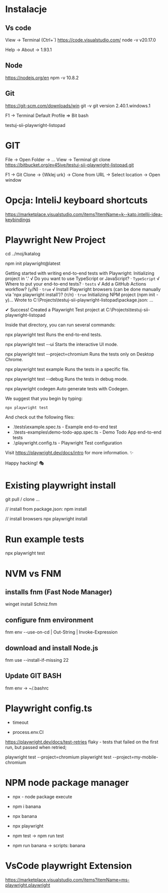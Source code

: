 # Instalacje

## Vs code

View -> Terminal (Ctrl+`)
https://code.visualstudio.com/
node -v
v20.17.0

Help -> About -> 1.93.1

## Node

https://nodejs.org/en
npm -v
10.8.2

## Git

https://git-scm.com/downloads/win
git -v
git version 2.40.1.windows.1

F1 -> Terminal Default Profile => Bit bash

testuj-sii-playwright-listopad

# GIT

File -> Open Folder -> ...
View -> Terminal
git clone https://bitbucket.org/ev45ive/testuj-sii-playwright-listopad.git

F1 -> Git Clone -> {Wklej urk} -> Clone from URL -> Select location -> Open window

# Opcja: InteliJ keyboard shortcuts

https://marketplace.visualstudio.com/items?itemName=k--kato.intellij-idea-keybindings

# Playwright New Project

cd ../moj/katalog

npm init playwright@latest

Getting started with writing end-to-end tests with Playwright:
Initializing project in '.'
√ Do you want to use TypeScript or JavaScript? · `TypeScript`
√ Where to put your end-to-end tests? · `tests`
√ Add a GitHub Actions workflow? (`y`/N) · `true`
√ Install Playwright browsers (can be done manually via 'npx playwright install')? (`Y`/n) · `true`
Initializing NPM project (npm init -y)…
Wrote to C:\Projects\testuj-sii-playwright-listopad\package.json:
...

✔ Success! Created a Playwright Test project at C:\Projects\testuj-sii-playwright-listopad

Inside that directory, you can run several commands:

npx playwright test
Runs the end-to-end tests.

npx playwright test --ui
Starts the interactive UI mode.

npx playwright test --project=chromium
Runs the tests only on Desktop Chrome.

npx playwright test example
Runs the tests in a specific file.

npx playwright test --debug
Runs the tests in debug mode.

npx playwright codegen
Auto generate tests with Codegen.

We suggest that you begin by typing:

    npx playwright test

And check out the following files:

- .\tests\example.spec.ts - Example end-to-end test
- .\tests-examples\demo-todo-app.spec.ts - Demo Todo App end-to-end tests
- .\playwright.config.ts - Playwright Test configuration

Visit https://playwright.dev/docs/intro for more information. ✨

Happy hacking! 🎭

# Existing playwright install

git pull / clone ...

// install from package.json:
npm install

// install browsers
npx playwright install

# Run example tests

npx playwright test

# NVM vs FNM

## installs fnm (Fast Node Manager)

winget install Schniz.fnm

## configure fnm environment

fnm env --use-on-cd | Out-String | Invoke-Expression

## download and install Node.js

fnm use --install-if-missing 22

## Update GIT BASH

fnm env -> ~/.bashrc

# Playwright config.ts
- timeout

- process.env.CI

https://playwright.dev/docs/test-retries 
flaky - tests that failed on the first run, but passed when retried;

playwright test --project=chromium
playwright test --project=my-mobile-chromium

# NPM node package manager
- npx - node package execute

- npm i banana 
- npx banana 

- npx playwright  

- npm test  -> npm run test
- npm run banana  -> scripts: banana 

# VsCode playwright Extension
https://marketplace.visualstudio.com/items?itemName=ms-playwright.playwright